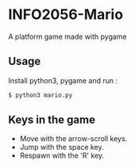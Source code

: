 # INFO2056-Mario
A platform game made with pygame

## Usage
Install python3, pygame and run :
```bash
$ python3 mario.py
```

## Keys in the game
- Move with the arrow-scroll keys.
- Jump with the space key.
- Respawn with the 'R' key.
